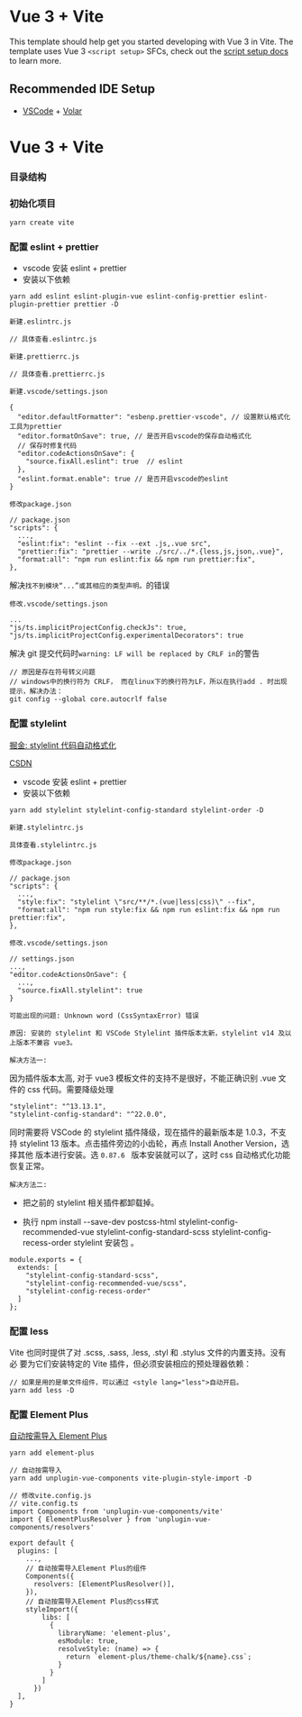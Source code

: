 # Vue 3 + Vite

This template should help get you started developing with Vue 3 in Vite. The
template uses Vue 3 `<script setup>` SFCs, check out the
[script setup docs](https://v3.vuejs.org/api/sfc-script-setup.html#sfc-script-setup)
to learn more.

## Recommended IDE Setup

- [VSCode](https://code.visualstudio.com/) +
  [Volar](https://marketplace.visualstudio.com/items?itemName=johnsoncodehk.volar)

# Vue 3 + Vite

### 目录结构

### 初始化项目

```
yarn create vite
```

### 配置 eslint + prettier

- vscode 安装 eslint + prettier
- 安装以下依赖

```
yarn add eslint eslint-plugin-vue eslint-config-prettier eslint-plugin-prettier prettier -D
```

`新建.eslintrc.js`

```
// 具体查看.eslintrc.js
```

`新建.prettierrc.js`

```
// 具体查看.prettierrc.js
```

`新建.vscode/settings.json`

```
{
  "editor.defaultFormatter": "esbenp.prettier-vscode", // 设置默认格式化工具为prettier
  "editor.formatOnSave": true, // 是否开启vscode的保存自动格式化
  // 保存时修复代码
  "editor.codeActionsOnSave": {
    "source.fixAll.eslint": true  // eslint
  },
  "eslint.format.enable": true // 是否开启vscode的eslint
}
```

`修改package.json`

```
// package.json
"scripts": {
  ...,
  "eslint:fix": "eslint --fix --ext .js,.vue src",
  "prettier:fix": "prettier --write ./src/../*.{less,js,json,.vue}",
  "format:all": "npm run eslint:fix && npm run prettier:fix",
},
```

解决`找不到模块“...”或其相应的类型声明。`的错误

`修改.vscode/settings.json`

```
...
"js/ts.implicitProjectConfig.checkJs": true,
"js/ts.implicitProjectConfig.experimentalDecorators": true
```

解决 git 提交代码时`warning: LF will be replaced by CRLF in`的警告

```
// 原因是存在符号转义问题
// windows中的换行符为 CRLF， 而在linux下的换行符为LF，所以在执行add . 时出现提示，解决办法：
git config --global core.autocrlf false
```

### 配置 stylelint

[掘金: stylelint 代码自动格式化](https://juejin.cn/post/7022720509875847182#heading-0)

[CSDN](https://blog.csdn.net/qq1014156094/article/details/122456439)

- vscode 安装 eslint + prettier
- 安装以下依赖

```
yarn add stylelint stylelint-config-standard stylelint-order -D
```

`新建.stylelintrc.js`

```
具体查看.stylelintrc.js
```

`修改package.json`

```
// package.json
"scripts": {
  ...,
  "style:fix": "stylelint \"src/**/*.(vue|less|css)\" --fix",
  "format:all": "npm run style:fix && npm run eslint:fix && npm run prettier:fix",
},
```

`修改.vscode/settings.json`

```
// settings.json
...,
"editor.codeActionsOnSave": {
  ...,
  "source.fixAll.stylelint": true
}
```

`可能出现的问题: Unknown word (CssSyntaxError) 错误`

`原因: 安装的 stylelint 和 VSCode Stylelint 插件版本太新，stylelint v14 及以上版本不兼容 vue3。`

`解决方法一: `

因为插件版本太高, 对于 vue3 模板文件的支持不是很好，不能正确识别 .vue 文件的 css
代码。需要降级处理

```
"stylelint": "^13.13.1",
"stylelint-config-standard": "^22.0.0",
```

同时需要将 VSCode 的 stylelint 插件降级，现在插件的最新版本是 1.0.3，不支持
stylelint 13 版本。点击插件旁边的小齿轮，再点 Install Another Version，选择其他
版本进行安装。选 `0.87.6 ` 版本安装就可以了，这时 css 自动格式化功能恢复正常。

`解决方法二: `

- 把之前的 stylelint 相关插件都卸载掉。

- 执行 npm install --save-dev postcss-html stylelint-config-recommended-vue
  stylelint-config-standard-scss stylelint-config-recess-order stylelint 安装包
  。

```
module.exports = {
  extends: [
    "stylelint-config-standard-scss",
    "stylelint-config-recommended-vue/scss",
    "stylelint-config-recess-order"
  ]
};
```

### 配置 less

Vite 也同时提供了对 .scss, .sass, .less, .styl 和 .stylus 文件的内置支持。没有必
要为它们安装特定的 Vite 插件，但必须安装相应的预处理器依赖：

```
// 如果是用的是单文件组件，可以通过 <style lang="less">自动开启。
yarn add less -D
```

### 配置 Element Plus

[自动按需导入 Element Plus](https://element-plus.gitee.io/zh-CN/guide/quickstart.html)

```
yarn add element-plus

// 自动按需导入
yarn add unplugin-vue-components vite-plugin-style-import -D

// 修改vite.config.js
// vite.config.ts
import Components from 'unplugin-vue-components/vite'
import { ElementPlusResolver } from 'unplugin-vue-components/resolvers'

export default {
  plugins: [
    ...,
    // 自动按需导入Element Plus的组件
    Components({
      resolvers: [ElementPlusResolver()],
    }),
    // 自动按需导入Element Plus的css样式
    styleImport({
        libs: [
          {
            libraryName: 'element-plus',
            esModule: true,
            resolveStyle: (name) => {
              return `element-plus/theme-chalk/${name}.css`;
            }
          }
        ]
      })
  ],
}
```
